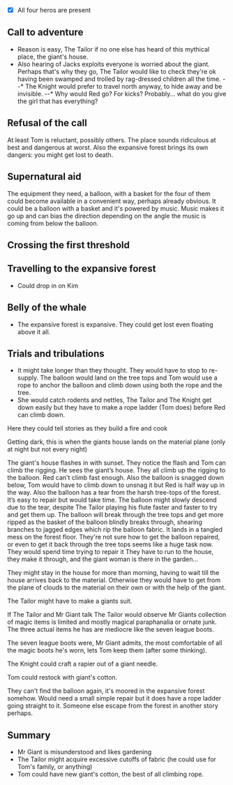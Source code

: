 - [x] All four heros are present

## Call to adventure
- Reason is easy, The Tailor if no one else has heard of this mythical place, the giant's house.
- Also hearing of Jacks exploits everyone is worried about the giant. Perhaps that's why they go, The Tailor would like to check they're ok having been swamped and trolled by rag-dressed children all the time.
--* The Knight would prefer to travel north anyway, to hide away and be invisible.
--* Why would Red go? For kicks? Probably... what do you give the girl that has everything?

## Refusal of the call
At least Tom is reluctant, possibly others. The place sounds ridiculous at best and dangerous at worst. Also the expansive forest brings its own dangers: you might get lost to death.

## Supernatural aid
The equipment they need, a balloon, with a basket for the four of them could become available in a convenient way, perhaps already obvious. It could be a balloon with a basket and it's powered by music. Music makes it go up and can bias the direction depending on the angle the music is coming from below the balloon.

## Crossing the first threshold
## Travelling to the expansive forest
- Could drop in on Kim

## Belly of the whale
- The expansive forest is expansive. They could get lost even floating above it all.

## Trials and tribulations
- It might take longer than they thought. They would have to stop to re-supply. The balloon would land on the tree tops and Tom would use a rope to anchor the balloon and climb down using both the rope and the tree.
- She would catch rodents and nettles, The Tailor and The Knight get down easily but they have to make a rope ladder (Tom does) before Red can climb down. 


Here they could tell stories as they build a fire and cook


Getting dark, this is when the giants house lands on the material plane (only at night but not every night)

The giant's house flashes in with sunset. They notice the flash and Tom can climb the rigging. He sees the giant’s house. They all climb up the rigging to the balloon. Red can't climb fast enough. Also the balloon is snagged down below, Tom would have to climb down to unsnag it but Red is half way up in the way. Also the balloon has a tear from the harsh tree-tops of the forest. It’s easy to repair but would take time. The balloon might slowly descend due to the tear, despite The Tailor playing his flute faster and faster to try and get them up. The balloon will break through the tree tops and get more ripped as the basket of the balloon blindly breaks through, shearing branches to jagged edges which rip the balloon fabric. It lands in a tangled mess on the forest floor. They're not sure how to get the balloon repaired, or even to get it back through the tree tops seems like a huge task now. They would spend time trying to repair it They have to run to the house, they make it through, and the giant woman is there in the garden...

They might stay in the house for more than morning, having to wait till the house arrives back to the material. Otherwise they would have to get from the plane of clouds to the material on their own or with the help of the giant. 

The Tailor might have to make a giants suit.

If The Tailor and Mr Giant talk The Tailor would observe Mr Giants collection of magic items is limited and mostly magical paraphanalia or ornate junk. The three actual items he has are mediocre like the seven league boots.

The seven league boots were, Mr Giant admits, the most comfortable of all the magic boots he's worn, lets Tom keep them (after some thinking). 

The Knight could craft a rapier out of a giant needle.

Tom could restock with giant's cotton.

They can't find the balloon again, it's moored in the expansive forest somehow. Would need a small simple repair but it does have a rope ladder going straight to it. Someone else escape from the forest in another story perhaps.

## Summary
- Mr Giant is misunderstood and likes gardening
- The Tailor might acquire excessive cutoffs of fabric (he could use for Tom's family, or anything)
- Tom could have new giant's cotton, the best of all climbing rope.
